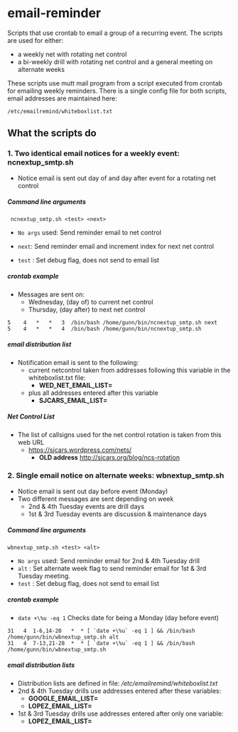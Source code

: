 # email-reminder

Scripts that use crontab to email a group of a recurring event.
The scripts are used for either:
*  a weekly net with rotating net control
*  a bi-weekly drill with rotating net control and a general meeting on alternate weeks

These scripts use mutt mail program from a script executed from crontab for emailing weekly reminders.
There is a single config file for both scripts, email addresses are maintained here:

```/etc/emailremind/whiteboxlist.txt```

## What the scripts do

### 1. Two identical email notices for a weekly event: ncnextup_smtp.sh

* Notice email is sent out day of and day after event for a rotating net control

##### Command line arguments

``` ncnextup_smtp.sh <test> <next>```

* `No args` used: Send reminder email to net control
* `next`: Send reminder email and increment index for next net control

* `test` : Set debug flag, does not send to email list

##### crontab example

* Messages are sent on:
  * Wednesday, (day of) to current net control
  * Thursday, (day after) to next net control

```
5    4   *   *   3  /bin/bash /home/gunn/bin/ncnextup_smtp.sh next
5    4   *   *   4  /bin/bash /home/gunn/bin/ncnextup_smtp.sh
```

##### email distribution list
* Notification email is sent to the following:
  * current netcontrol taken from addresses following this variable in the whiteboxlist.txt file:
    * **WED_NET_EMAIL_LIST=**
  * plus all addresses entered after this variable
    * **SJCARS_EMAIL_LIST=**

##### Net Control List
* The list of callsigns used for the net control rotation is taken from this web URL
  * https://sjcars.wordpress.com/nets/
    *  **OLD address** http://sjcars.org/blog/ncs-rotation

### 2. Single email notice on alternate weeks: wbnextup_smtp.sh

* Notice email is sent out day before event (Monday)
* Two different messages are sent depending on week
  * 2nd & 4th Tuesday events are drill days
  * 1st & 3rd Tuesday events are discussion & maintenance days

##### Command line arguments

```wbnextup_smtp.sh <test> <alt>```

* `No args` used: Send reminder email for 2nd & 4th Tuesday drill
* `alt` : Set alternate week flag to send reminder email for 1st & 3rd Tuesday meeting.
* `test` : Set debug flag, does not send to email list

##### crontab example

* `date +\%u -eq 1` Checks date for being a Monday (day before event)

```
31   4  1-6,14-20   *  * [ `date +\%u` -eq 1 ] && /bin/bash /home/gunn/bin/wbnextup_smtp.sh alt
31   4  7-13,21-28  *  * [ `date +\%u` -eq 1 ] && /bin/bash /home/gunn/bin/wbnextup_smtp.sh

```

##### email distribution lists

* Distribution lists are defined in file: _/etc/emailremind/whiteboxlist.txt_
* 2nd & 4th Tuesday drills use addresses entered after these variables:
  *  **GOOGLE_EMAIL_LIST=**
  *  **LOPEZ_EMAIL_LIST=**
* 1st & 3rd Tuesday drills use addresses entered after only one variable:
  *  **LOPEZ_EMAIL_LIST=**
